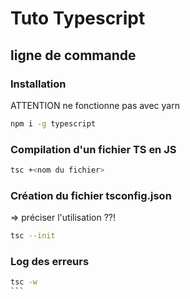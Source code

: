 # Tuto Typescript 

## ligne de commande

### Installation

ATTENTION ne fonctionne pas avec yarn

```bash
npm i -g typescript
```

### Compilation d'un fichier TS en JS 

```bash 
tsc +<nom du fichier>
```

### Création du fichier tsconfig.json 
=> préciser l'utilisation ??!

```bash
tsc --init
```

### Log des erreurs 

````bash 
tsc -w
```
